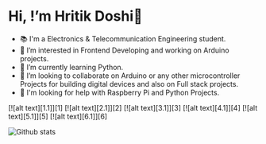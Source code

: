 # Hi, !’m Hritik Doshi👋

- 📚 I'm a Electronics & Telecommunication Engineering student.
- 👀 I’m interested in Frontend Developing and working on Arduino projects.
- 🌱 I’m currently learning Python.
- 💞️ I’m looking to collaborate on Arduino or any other microcontroller Projects for building digital devices and also on Full stack projects.
- 🤗 I'm looking for help with Raspberry Pi and Python Projects.

<!---
HritikDoshi/HritikDoshi is a ✨ special ✨ repository because its `README.md` (this file) appears on your GitHub profile.
You can click the Preview link to take a look at your changes.
--->
[![alt text][1.1]][1]
[![alt text][2.1]][2]
[![alt text][3.1]][3]
[![alt text][4.1]][4]
[![alt text][5.1]][5]
[![alt text][6.1]][6]




![Github stats](https://github-readme-stats.vercel.app/api?username=HritikDoshi)
